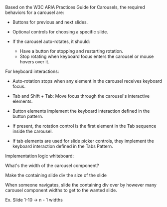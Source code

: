 Based on the W3C ARIA Practices Guide for Carousels, the required behaviors for a carousel are:

- Buttons for previous and next slides.

- Optional controls for choosing a specific slide.

- If the carousel auto-rotates, it should:
  - Have a button for stopping and restarting rotation.
  - Stop rotating when keyboard focus enters the carousel or mouse hovers over it.

For keyboard interactions:

- Auto-rotation stops when any element in the carousel receives keyboard focus.

- Tab and Shift + Tab: Move focus through the carousel's interactive elements.

- Button elements implement the keyboard interaction defined in the button pattern.

- If present, the rotation control is the first element in the Tab sequence inside the carousel.

- If tab elements are used for slide picker controls, they implement the keyboard interaction defined in the Tabs Pattern.

Implementation logic whiteboard:

What's the width of the carousel component?

Make the containing slide div the size of the slide

When someone navigates, slide the containing div over by however many carousel component widths to get to the wanted slide.

Ex. Slide 1-10 -> n - 1 widths
